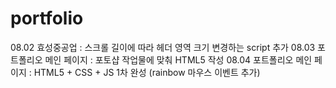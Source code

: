 # portfolio

08.02 효성중공업 : 스크롤 길이에 따라 헤더 영역 크기 변경하는 script 추가
08.03 포트폴리오 메인 페이지 : 포토샵 작업물에 맞춰 HTML5 작성
08.04 포트폴리오 메인 페이지 : HTML5 + CSS + JS 1차 완성 (rainbow 마우스 이벤트 추가)
